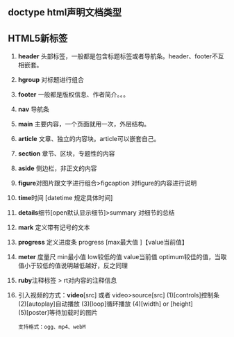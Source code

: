 ## doctype html声明文档类型

<!-- doctype html声明文档类型为html5 -->
<!-- <!DOCTYPE html> -->


<!-- html:4t+tab ：声明文档类型为html4.01版本的过渡时期-->
<!DOCTYPE HTML PUBLIC "-//W3C//DTD HTML 4.01 Transitional//EN" "http://www.w3.org/TR/html4/loose.dtd">


<!-- html:4s+tab ：声明文档类型为html4.01版本的严格时期-->
<!DOCTYPE HTML PUBLIC "-//W3C//DTD HTML 4.01//EN" "http://www.w3.org/TR/html4/strict.dtd">


<!-- html:xt+tab -->
<!DOCTYPE html PUBLIC "-//W3C//DTD XHTML 1.0 Transitional//EN" "http://www.w3.org/TR/xhtml1/DTD/xhtml1-transitional.dtd">

<!-- html:xs+tab -->
<!DOCTYPE html PUBLIC "-//W3C//DTD XHTML 1.0 Strict//EN" "http://www.w3.org/TR/xhtml1/DTD/xhtml1-strict.dtd">

## HTML5新标签

1. **header** 头部标签，一般都是包含标题标签或者导航条。header、footer不互相嵌套。

2. **hgroup** 对标题进行组合

3. **footer** 一般都是版权信息、作者简介。。。

4. **nav** 导航条

5. **main**  主要内容，一个页面就用一次，外层结构。

6. **article** 文章、独立的内容块。article可以嵌套自己。

7. **section** 章节、区块，专题性的内容

8. **aside** 侧边栏，非正文的内容

9. **figure**对图片跟文字进行组合>figcaption 对figure的内容进行说明

10. **time**时间 [datetime 规定具体时间]

11. **details**细节[open默认显示细节]>summary 对细节的总结

12. **mark**    定义带有记号的文本

13. **progress**     定义进度条         progress [max最大值 ]【value当前值】

14. **meter** 度量尺    min最小值              low较低的值                 value当前值         optimum较佳的值，当取值小于较低的值说明越低越好，反之同理

15. **ruby**注释标签 > rt对内容的注释信息

16. 引入视频的方式：**video**[src] 或者 video>source[src]
            (1)[controls]控制条
            (2)[autoplay]自动播放
            (3)[loop]循环播放
            (4)[width]    or      [height]                 
            (5)[poster]等待加载时的图片

        支持格式：ogg、mp4、webM

